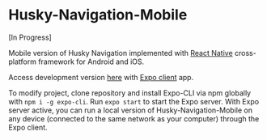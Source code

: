 # Husky-Navigation-Mobile

[In Progress]

Mobile version of Husky Navigation implemented with [React Native](https://reactnative.dev/) cross-platform framework for Android and iOS.

Access development version [here](https://expo.dev/@aferman/husky-navigation-mobile-test-1) with [Expo client](https://expo.dev/client) app.

To modify project, clone repository and install Expo-CLI via npm globally with `npm i -g expo-cli`. Run `expo start` to start the Expo server. With Expo server active, you can run a local version of Husky-Navigation-Mobile on any device (connected to the same network as your computer) through the Expo client.


